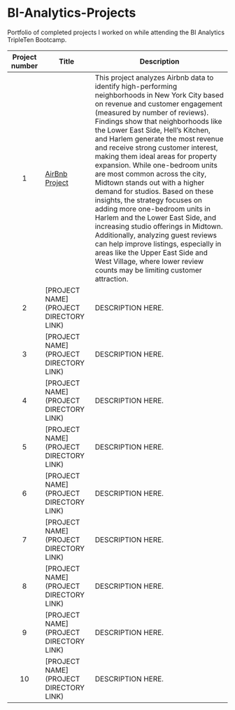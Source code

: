 # BI-Analytics-Projects 
Portfolio of completed projects I worked on while attending the BI Analytics TripleTen Bootcamp.

| Project number | Title | Description |
| :-----------: | ----------- |----------- |
| 1 | [AirBnb Project](https://github.com/barisyilmaz0/BI-Analytics-Projects/tree/main/AirBnb%20Project) | This project analyzes Airbnb data to identify high-performing neighborhoods in New York City based on revenue and customer engagement (measured by number of reviews). Findings show that neighborhoods like the Lower East Side, Hell’s Kitchen, and Harlem generate the most revenue and receive strong customer interest, making them ideal areas for property expansion. While one-bedroom units are most common across the city, Midtown stands out with a higher demand for studios. Based on these insights, the strategy focuses on adding more one-bedroom units in Harlem and the Lower East Side, and increasing studio offerings in Midtown. Additionally, analyzing guest reviews can help improve listings, especially in areas like the Upper East Side and West Village, where lower review counts may be limiting customer attraction. |
| 2 | [PROJECT NAME](PROJECT DIRECTORY LINK) | DESCRIPTION HERE. |
| 3 | [PROJECT NAME](PROJECT DIRECTORY LINK) | DESCRIPTION HERE. |
| 4 | [PROJECT NAME](PROJECT DIRECTORY LINK) | DESCRIPTION HERE. |
| 5 | [PROJECT NAME](PROJECT DIRECTORY LINK) | DESCRIPTION HERE. |
| 6 | [PROJECT NAME](PROJECT DIRECTORY LINK) | DESCRIPTION HERE. |
| 7 | [PROJECT NAME](PROJECT DIRECTORY LINK) | DESCRIPTION HERE. |
| 8 | [PROJECT NAME](PROJECT DIRECTORY LINK) | DESCRIPTION HERE. |
| 9 | [PROJECT NAME](PROJECT DIRECTORY LINK) | DESCRIPTION HERE. |
| 10| [PROJECT NAME](PROJECT DIRECTORY LINK) | DESCRIPTION HERE. |

